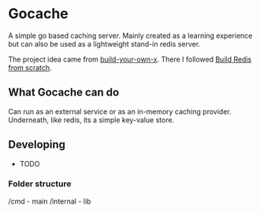 # Gocache
A simple go based caching server. Mainly created as a learning experience but can also be used as a lightweight stand-in redis server.

The project idea came from [build-your-own-x](https://github.com/codecrafters-io/build-your-own-x). There I followed [Build Redis from scratch](https://www.build-redis-from-scratch.dev/en/introduction).

## What Gocache can do
Can run as an external service or as an in-memory caching provider. Underneath, like redis, its a simple key-value store.

## Developing
- TODO

### Folder structure
/cmd - main
/internal - lib
